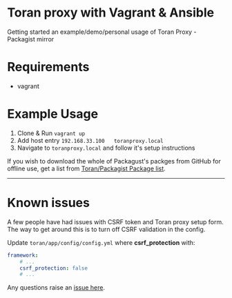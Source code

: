 # Toran proxy with Vagrant & Ansible

Getting started an example/demo/personal usage of Toran Proxy - Packagist mirror

# Requirements

* vagrant

# Example Usage

1. Clone & Run `vagrant up`
2. Add host entry `192.168.33.100	toranproxy.local`
3. Navigate to `toranproxy.local` and follow it's setup instructions

If you wish to download the whole of Packagust's packges from GitHub for offline use, get a list from [Toran/Packagist Package list](https://github.com/eddiejaoude/toran-proxy-packages).

---

# Known issues

A few people have had issues with CSRF token and Toran proxy setup form. The way to get around this is to turn off CSRF validation in the config.

Update `toran/app/config/config.yml` where **csrf_protection** with:

```yaml
framework:
    # ...
    csrf_protection: false
    # ...
```

Any questions raise an [issue here](https://github.com/eddiejaoude/toran-proxy-vagrant-ansible/issues).

